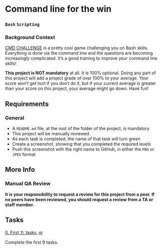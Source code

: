 # Command line for the win
### `Bash` `Scripting`
### Background Context

[CMD CHALLENGE](https://cmdchallenge.com/) is a pretty cool game challenging you on Bash skills. Everything is done via the command line and the questions are becoming increasingly complicated. It’s a good training to improve your command line skills!

**This project is NOT mandatory** at all. It is 100% optional. Doing any part of this project will add a project grade of over 100% to your average. Your score won’t get hurt if you don’t do it, but if your current average is greater than your score on this project, your average might go down. Have fun!
## Requirements
### General
* A `README.md` file, at the root of the folder of the project, is mandatory
* This project will be manually reviewed.
* As each task is completed, the name of that task will turn green
* Create a screenshot, showing that you completed the required levels
* Push this screenshot with the right name to GitHub, in either the `PNG` or `JPEG` format
## More Info
### Manual QA Review
**It is your responsibility to request a review for this project from a peer. If no peers have been reviewed, you should request a review from a TA or staff member.**
## Tasks

[0. First 九 tasks](0-first_9_tasks.jpg), [or](./0-first_9_tasks.png)

Complete the first 9 tasks.
